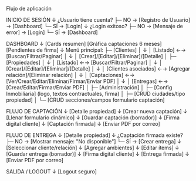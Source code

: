 Flujo de aplicación

INICIO DE SESIÓN
    ↓
¿Usuario tiene cuenta?
    ├─ NO → [Registro de Usuario] → [Dashboard]
    └─ SÍ → [Login]
                 ↓
        ¿Login exitoso?
            ├─ NO → [Mensaje de error] → [Login]
            └─ SÍ → [Dashboard]

DASHBOARD
    ↓
[Cards resumen]
[Gráfica captaciones 6 meses]
[Pendientes de firma]
    ↓
Menú principal:
    ├─ [Clientes]
    │      ↓
    │   [Listado] ←→ [Buscar/Filtrar/Paginar]
    │      ↓
    │   [Crear]/[Editar]/[Eliminar]/[Detalle]
    │
    ├─ [Propiedades]
    │      ↓
    │   [Listado] ←→ [Buscar/Filtrar/Paginar]
    │      ↓
    │   [Crear]/[Editar]/[Eliminar]/[Detalle]
    │      ↓
    │   [Clientes asociados] ←→ [Agregar relación]/[Eliminar relación]
    │      ↓
    │   [Captaciones] ←→ [Ver/Crear/Editar/Eliminar/Firmar/Enviar PDF]
    │      ↓
    │   [Entregas] ←→ [Crear/Editar/Firmar/Enviar PDF]
    │
    ├─ [Administración]
    │      ├─ [Config Inmobiliaria] (logo, textos contractuales, firma)
    │      ├─ [CRUD ciudades/tipo propiedad]
    │      └─ [CRUD secciones/campos formulario captación]

FLUJO DE CAPTACIÓN
    ↓
[Detalle propiedad]
    ↓
[Crear nueva captación]
    ↓
[Llenar formulario dinámico]
    ↓
[Guardar captación (borrador)]
    ↓
[Firma digital cliente]
    ↓
[Captación firmada]
    ↓
[Enviar PDF por correo]

FLUJO DE ENTREGA
    ↓
[Detalle propiedad]
    ↓
¿Captación firmada existe?
    ├─ NO → [Mostrar mensaje: "No disponible"]
    └─ SÍ → [Crear entrega]
                ↓
        [Seleccionar cliente/relación]
                ↓
        [Agregar ambientes]
                ↓
        [Editar ítems]
                ↓
        [Guardar entrega (borrador)]
                ↓
        [Firma digital cliente]
                ↓
        [Entrega firmada]
                ↓
        [Enviar PDF por correo]

SALIDA / LOGOUT
    ↓
[Logout seguro]
